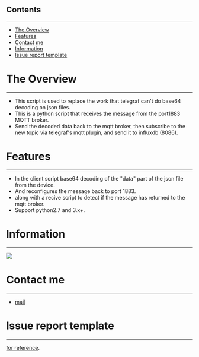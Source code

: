 ## Contents
----------
- [The Overview](#the-overview)
- [Features](#features)
- [Contact me](#contact-me)
- [Information](#information)
- [Issue report template](#issue-report-template)

# The Overview
----------
- This script is used to replace the work that telegraf can't do base64 decoding on json files.
- This is a python script that receives the message from the port1883 MQTT broker.
- Send the decoded data back to the mqtt broker, then subscribe to the new topic via telegraf's mqtt plugin, and send it to influxdb (8086).

# Features
----------
- In the client script base64 decoding of the "data" part of the json file from the device.
- And reconfigures the message back to port 1883.
- along with a recive script to detect if the message has returned to the mqtt broker.
- Support python2.7 and 3.x+.

# Information
----------
![](https://github.com/solotaker/IoTGame/blob/master/IOT.png)

# Contact me
----------
- [mail](mailto:1327270611@qq.com)

# Issue report template
----------
[for reference](https://github.com/solotaker/IoTGame/issues).     
  
